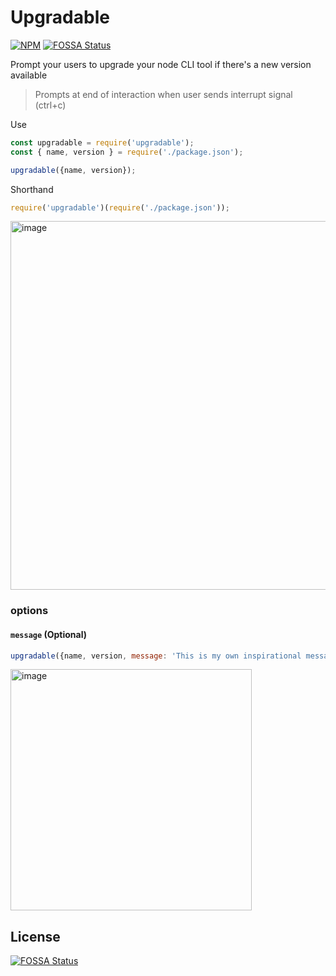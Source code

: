 # Upgradable

[![NPM](https://nodei.co/npm/upgradable.png)](https://nodei.co/npm/upgradable/)
[![FOSSA Status](https://app.fossa.io/api/projects/git%2Bgithub.com%2Fomrilotan%2Fupgradable.svg?type=shield)](https://app.fossa.io/projects/git%2Bgithub.com%2Fomrilotan%2Fupgradable?ref=badge_shield)

Prompt your users to upgrade your node CLI tool if there's a new version available
> Prompts at end of interaction when user sends interrupt signal (ctrl+c)

Use
```js
const upgradable = require('upgradable');
const { name, version } = require('./package.json');

upgradable({name, version});
```

Shorthand
```js
require('upgradable')(require('./package.json'));
```

<img width="590" alt="image" src="https://user-images.githubusercontent.com/516342/36251069-8125d026-1248-11e8-86c7-8b4307a5774c.png">

### options

#### `message` (Optional)
```js
upgradable({name, version, message: 'This is my own inspirational message'});
```
<img width="386" alt="image" src="https://user-images.githubusercontent.com/516342/36252458-59387a00-124d-11e8-86f5-31d6eaf94f3d.png">


## License
[![FOSSA Status](https://app.fossa.io/api/projects/git%2Bgithub.com%2Fomrilotan%2Fupgradable.svg?type=large)](https://app.fossa.io/projects/git%2Bgithub.com%2Fomrilotan%2Fupgradable?ref=badge_large)